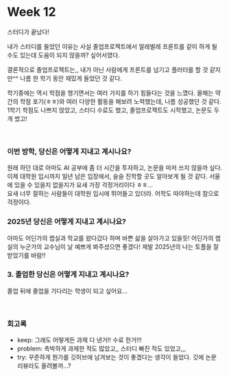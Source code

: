 # Week 12

스터디가 끝났다!

내가 스터디를 들었던 이유는 사실 졸업프로젝트에서 얼레벌레 프론트를 같이 하게 될 수도 있는데 도움이 되지 않을까? 싶어서였다. 

결론적으로 졸업프로젝트는,, 내가 아닌 사람에게 프론트를 넘기고 플러터를 할 것 같지만^^ 나름 한 학기 동안 재밌게 들었던 것 같다.

학기중에는 역시 학점을 챙기면서는 여러 가지를 하기 힘들다는 것을 느꼈다. 올해는 약간의 학점 포기(ㅎㅎ)와 여러 다양한 활동을 해보려 노력했는데, 나름 성공했던 것 같다. 1학기 학점도 나쁘지 않았고, 스터디 수료도 했고, 졸업프로젝트도 시작했고, 논문도 두개 썼고!

<br>

### 이번 방학, 당신은 어떻게 지내고 계시나요?
원래 하던 대로 아마도 AI 공부에 좀 더 시간을 투자하고, 논문을 마저 쓰지 않을까 싶다. <br>
이제 대학원 입시까지 일년 남은 입장에서, 슬슬 진학할 곳도 알아보게 될 것 같다. 서울에 있을 수 있을지 없을지가 요새 가장 걱정거리이다 ㅎㅎ... <br>
요새 너무 잘하는 사람들이 대학원 입시에 뛰어들고 있더라. 어학도 따야하는데 참으로 걱정이다.

### 2025년 당신은 어떻게 지내고 계시나요? 
아마도 어딘가의 랩실과 학교를 왔다갔다 하며 바쁜 삶을 살아가고 있을듯! 어딘가의 랩실의 누군가의 교수님이 날 예쁘게 봐주셨으면 좋겠다! 제발 2025년의 나는 토플을 잘 받았기를 바람!!


### 3. 졸업한 당신은 어떻게 지내고 계시나요?
졸업 뒤에 졸업을 기다리는 학생이 되고 싶어요...


<br>

### 회고록
- keep: 그래도 어떻게든 과제 다 낸거!! 수료 한거!!! 
- problem: 촉박하게 과제한 적도 많았고,, 스터디 빠진 적도 있었고,,,
- try: 꾸준하게 뭔가를 깃허브에 남겨보는 것이 좋겠다는 생각이 들었다. 깃에 논문 리뷰라도 올려볼까...?



